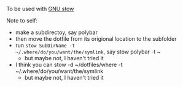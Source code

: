 To be used with [GNU stow](http://brandon.invergo.net/news/2012-05-26-using-gnu-stow-to-manage-your-dotfiles.html)

Note to self: 
- make a subdirectoy, say polybar
- then move the dotfile from its origional location to the subfolder
- run <code>stow SubDirName -t ~/.where/do/you/want/the/symlink</code>, say stow polybar -t ~
  - but maybe not, I haven't tried it
- I think you can stow -d ~/dotfiles/where -t ~/.where/do/you/want/the/symlink
  - but maybe not, I haven't tried it
